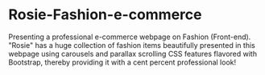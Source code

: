 # Rosie-Fashion-e-commerce
Presenting a professional e-commerce webpage on Fashion (Front-end). "Rosie" has a huge collection of fashion items beautifully presented in this webpage using carousels and  parallax scrolling CSS features flavored with Bootstrap, thereby providing it with a cent percent professional look!